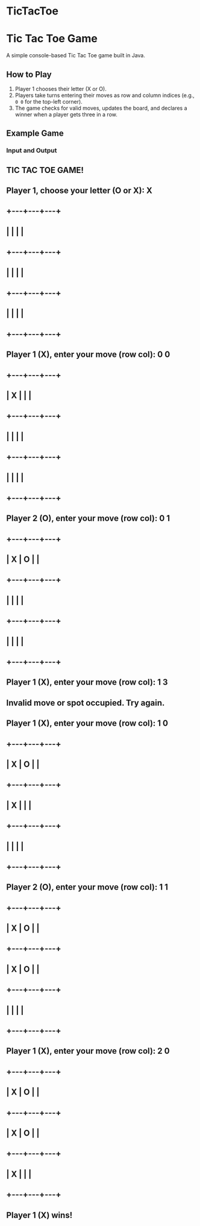 # TicTacToe
# Tic Tac Toe Game

A simple console-based Tic Tac Toe game built in Java.

## How to Play

1. Player 1 chooses their letter (X or O).
2. Players take turns entering their moves as row and column indices (e.g., `0 0` for the top-left corner).
3. The game checks for valid moves, updates the board, and declares a winner when a player gets three in a row.

## Example Game

### Input and Output


## TIC TAC TOE GAME!
## Player 1, choose your letter (O or X): X
## +---+---+---+
##         |   |   |   |
##         +---+---+---+
##         |   |   |   |
##         +---+---+---+
##         |   |   |   |
##         +---+---+---+
## Player 1 (X), enter your move (row col): 0 0
##         +---+---+---+
##         | X |   |   |
##         +---+---+---+
##         |   |   |   |
##         +---+---+---+
##         |   |   |   |
##         +---+---+---+
## Player 2 (O), enter your move (row col): 0 1
##         +---+---+---+
##         | X | O |   |
##         +---+---+---+
##         |   |   |   |
##         +---+---+---+
##         |   |   |   |
##         +---+---+---+
## Player 1 (X), enter your move (row col): 1 3
## Invalid move or spot occupied. Try again.
## Player 1 (X), enter your move (row col): 1 0
##         +---+---+---+
##         | X | O |   |
##         +---+---+---+
##         | X |   |   |
##         +---+---+---+
##         |   |   |   |
##         +---+---+---+
## Player 2 (O), enter your move (row col): 1 1
##         +---+---+---+
##         | X | O |   |
##         +---+---+---+
##         | X | O |   |
##         +---+---+---+
##         |   |   |   |
##         +---+---+---+
## Player 1 (X), enter your move (row col): 2 0
##         +---+---+---+
##         | X | O |   |
##         +---+---+---+
##         | X | O |   |
##         +---+---+---+
##         | X |   |   |
##         +---+---+---+
## Player 1 (X) wins!
